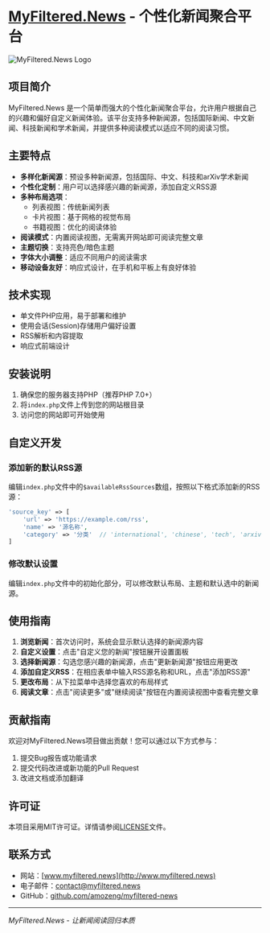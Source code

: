 
# [MyFiltered.News](http://www.myfiltered.news) - 个性化新闻聚合平台

![MyFiltered.News Logo](https://via.placeholder.com/150x50?text=Filtered.News)

## 项目简介

MyFiltered.News 是一个简单而强大的个性化新闻聚合平台，允许用户根据自己的兴趣和偏好自定义新闻体验。该平台支持多种新闻源，包括国际新闻、中文新闻、科技新闻和学术新闻，并提供多种阅读模式以适应不同的阅读习惯。

## 主要特点

- **多样化新闻源**：预设多种新闻源，包括国际、中文、科技和arXiv学术新闻
- **个性化定制**：用户可以选择感兴趣的新闻源，添加自定义RSS源
- **多种布局选项**：
  - 列表视图：传统新闻列表
  - 卡片视图：基于网格的视觉布局
  - 书籍视图：优化的阅读体验
- **阅读模式**：内置阅读视图，无需离开网站即可阅读完整文章
- **主题切换**：支持亮色/暗色主题
- **字体大小调整**：适应不同用户的阅读需求
- **移动设备友好**：响应式设计，在手机和平板上有良好体验

## 技术实现

- 单文件PHP应用，易于部署和维护
- 使用会话(Session)存储用户偏好设置
- RSS解析和内容提取
- 响应式前端设计

## 安装说明

1. 确保您的服务器支持PHP（推荐PHP 7.0+）
2. 将`index.php`文件上传到您的网站根目录
3. 访问您的网站即可开始使用

## 自定义开发

### 添加新的默认RSS源

编辑`index.php`文件中的`$availableRssSources`数组，按照以下格式添加新的RSS源：

```php
'source_key' => [
    'url' => 'https://example.com/rss',
    'name' => '源名称',
    'category' => '分类'  // 'international', 'chinese', 'tech', 'arxiv' 或自定义分类
]
```

### 修改默认设置

编辑`index.php`文件中的初始化部分，可以修改默认布局、主题和默认选中的新闻源。

## 使用指南

1. **浏览新闻**：首次访问时，系统会显示默认选择的新闻源内容
2. **自定义设置**：点击"自定义您的新闻"按钮展开设置面板
3. **选择新闻源**：勾选您感兴趣的新闻源，点击"更新新闻源"按钮应用更改
4. **添加自定义RSS**：在相应表单中输入RSS源名称和URL，点击"添加RSS源"
5. **更改布局**：从下拉菜单中选择您喜欢的布局样式
6. **阅读文章**：点击"阅读更多"或"继续阅读"按钮在内置阅读视图中查看完整文章

## 贡献指南

欢迎对MyFiltered.News项目做出贡献！您可以通过以下方式参与：

1. 提交Bug报告或功能请求
2. 提交代码改进或新功能的Pull Request
3. 改进文档或添加翻译

## 许可证

本项目采用MIT许可证。详情请参阅[LICENSE](LICENSE)文件。

## 联系方式

- 网站：[www.myfiltered.news](http://www.myfiltered.news)
- 电子邮件：[contact@myfiltered.news](mailto:contact@myfiltered.news)
- GitHub：[github.com/amozeng/myfiltered-news](https://github.com/amozeng/myfiltered-news)

---

*MyFiltered.News - 让新闻阅读回归本质*
